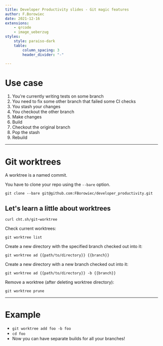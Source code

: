 ```yaml
---
title: Developer Productivity slides - Git magic features
author: F.Borowiec
date: 2021-12-16
extensions:
    - qrcode
    - image_ueberzug
styles:
    style: paraiso-dark
    table:
        column_spacing: 3
        header_divider: "-"

---
```

# Use case

1. You're currently writing tests on some branch
2. You need to fix some other branch that failed some CI checks
3. You stash your changes
4. You checkout the other branch
5. Make changes
6. Build
7. Checkout the original branch
8. Pop the stash
9. Rebuild

---
# Git worktrees

A worktree is a named commit.

You have to clone your repo using the `--bare` option.

`git clone --bare git@github.com:FBorowiec/developer_productivity.git`

## Let's learn a little about worktrees

`curl cht.sh/git~worktree`

Check current worktrees:

`git worktree list`

Create a new directory with the specified branch checked out into it:

`git worktree ad {{path/to/directory}} {{branch}}`

Create a new directory with a new branch checked out into it:

`git worktree ad {{path/to/directory}} -b {{branch}}`

Remove a worktree (after deleting worktree directory):

`git worktree prune`

---
# Example

* `git worktree add foo -b foo`
* `cd foo`
* Now you can have separate builds for all your branches!
